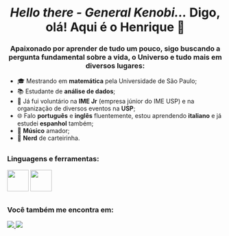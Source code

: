 <h1 align="center"><i>Hello there - General Kenobi...</i> Digo, olá! Aqui é o Henrique 👋</h1>
<h3 align="center">Apaixonado por aprender de tudo um pouco, sigo buscando a pergunta fundamental sobre a vida, o Universo e tudo mais em diversos lugares:</h3>

- 🎓 Mestrando em **matemática** pela Universidade de São Paulo;
- 📚 Estudante de **análise de dados**;
- 👔 Já fui voluntário na **IME Jr** (empresa júnior do IME USP) e na organização de diversos eventos na **USP**;
- 🌐 Falo **português** e **inglês** fluentemente, estou aprendendo **italiano** e já estudei **espanhol** também;
- 🎸 **Músico** amador;
- 🖖 **Nerd** de carteirinha.

##

<h3 align="left">Linguagens e ferramentas:</h3>
<div display="inline">
  <img width="50" height="50" src="https://cdn.jsdelivr.net/gh/devicons/devicon/icons/python/python-original.svg" />
  <img width="50" height="50" src="https://raw.githubusercontent.com/microsoft/PowerBI-Icons/2bf1c982fb24528eee1559a96a25eb534c175cfd/SVG/Power-BI.svg" />
</div>

##

<h3 align="left">Você também me encontra em:</h3>
<div display="inline">
  <a href="https://www.linkedin.com/in/henrique-sbarai">
    <img src="https://img.shields.io/badge/linkedin-%230077B5.svg?style=for-the-badge&logo=linkedin&logoColor=white" />
  </a>
  <a href="https://portfolio-henrique-sbarai.framer.ai/">
    <img src="https://img.shields.io/badge/Framer-black?style=for-the-badge&logo=framer&logoColor=blue" />
  </a>
</div>


<!--
**henriquesbarai/henriquesbarai** is a ✨ _special_ ✨ repository because its `README.md` (this file) appears on your GitHub profile.

Here are some ideas to get you started:

- 🔭 I’m currently working on ...
- 🌱 I’m currently learning ...
- 👯 I’m looking to collaborate on ...
- 🤔 I’m looking for help with ...
- 💬 Ask me about ...
- 📫 How to reach me: ...
- 😄 Pronouns: ...
- ⚡ Fun fact: ...
-->
